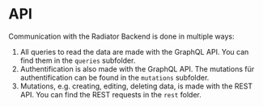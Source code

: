 # API

Communication with the Radiator Backend is done in multiple ways:

1. All queries to read the data are made with the GraphQL API. You can find them in the `queries` subfolder.
2. Authentification is also made with the GraphQL API. The mutations für authentification can be found in the `mutations` subfolder.
3. Mutations, e.g. creating, editing, deleting data, is made with the REST API. You can find the REST requests in the `rest` folder.